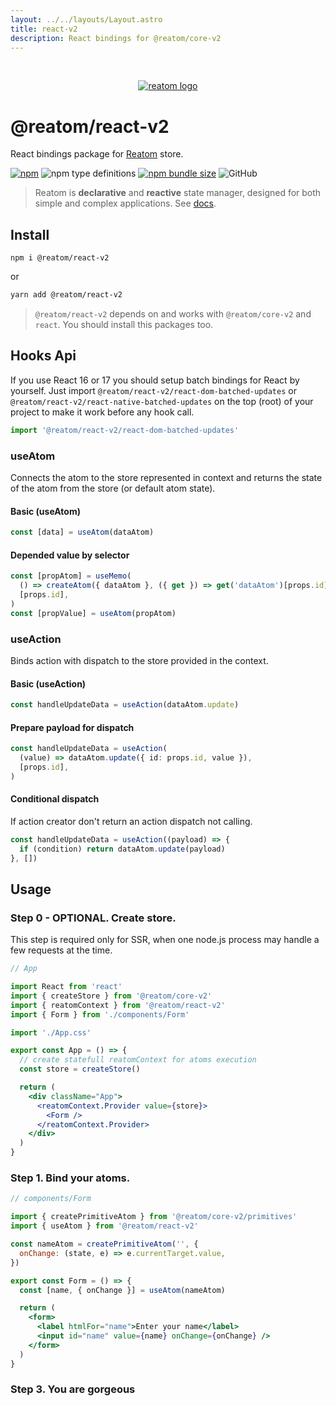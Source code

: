```yaml
---
layout: ../../layouts/Layout.astro
title: react-v2
description: React bindings for @reatom/core-v2
---
```


<div align="center">
<br/>

[![reatom logo](https://reatom.js.org/logos/logo.svg)](https://reatom.js.org)

</div>

# @reatom/react-v2

React bindings package for [Reatom](https://github.com/artalar/reatom) store.

[![npm](https://img.shields.io/npm/v/@reatom/react-v2?style=flat-square)](https://www.npmjs.com/package/@reatom/react-v2)
![npm type definitions](https://img.shields.io/npm/types/@reatom/react-v2?style=flat-square)
[![npm bundle size](https://img.shields.io/bundlephobia/minzip/@reatom/react-v2?style=flat-square)](https://bundlephobia.com/result?p=@reatom/react-v2)
![GitHub](https://img.shields.io/github/license/artalar/reatom?style=flat-square)

> Reatom is **declarative** and **reactive** state manager, designed for both simple and complex applications. See [docs](https://github.com/artalar/reatom).

## Install

```
npm i @reatom/react-v2
```

or

```sh
yarn add @reatom/react-v2
```

> `@reatom/react-v2` depends on and works with `@reatom/core-v2` and `react`. You should install this packages too.

## Hooks Api

If you use React 16 or 17 you should setup batch bindings for React by yourself. Just import `@reatom/react-v2/react-dom-batched-updates` or `@reatom/react-v2/react-native-batched-updates` on the top (root) of your project to make it work before any hook call.

```ts
import '@reatom/react-v2/react-dom-batched-updates'
```

### useAtom

Connects the atom to the store represented in context and returns the state of the atom from the store (or default atom state).

#### Basic (useAtom)

```ts
const [data] = useAtom(dataAtom)
```

#### Depended value by selector

```ts
const [propAtom] = useMemo(
  () => createAtom({ dataAtom }, ({ get }) => get('dataAtom')[props.id]),
  [props.id],
)
const [propValue] = useAtom(propAtom)
```

### useAction

Binds action with dispatch to the store provided in the context.

#### Basic (useAction)

```ts
const handleUpdateData = useAction(dataAtom.update)
```

#### Prepare payload for dispatch

```ts
const handleUpdateData = useAction(
  (value) => dataAtom.update({ id: props.id, value }),
  [props.id],
)
```

#### Conditional dispatch

If action creator don't return an action dispatch not calling.

```ts
const handleUpdateData = useAction((payload) => {
  if (condition) return dataAtom.update(payload)
}, [])
```

## Usage

### Step 0 - OPTIONAL. Create store.

This step is required only for SSR, when one node.js process may handle a few requests at the time.

```jsx
// App

import React from 'react'
import { createStore } from '@reatom/core-v2'
import { reatomContext } from '@reatom/react-v2'
import { Form } from './components/Form'

import './App.css'

export const App = () => {
  // create statefull reatomContext for atoms execution
  const store = createStore()

  return (
    <div className="App">
      <reatomContext.Provider value={store}>
        <Form />
      </reatomContext.Provider>
    </div>
  )
}
```

### Step 1. Bind your atoms.

```jsx
// components/Form

import { createPrimitiveAtom } from '@reatom/core-v2/primitives'
import { useAtom } from '@reatom/react-v2'

const nameAtom = createPrimitiveAtom('', {
  onChange: (state, e) => e.currentTarget.value,
})

export const Form = () => {
  const [name, { onChange }] = useAtom(nameAtom)

  return (
    <form>
      <label htmlFor="name">Enter your name</label>
      <input id="name" value={name} onChange={onChange} />
    </form>
  )
}
```

### Step 3. You are gorgeous

<!--
## Why React so unfriendly for state-managers

- github.com/facebook/react/issues/14259#issuecomment-439632622
- kaihao.dev/posts/Stale-props-and-zombie-children-in-Redux
-->
